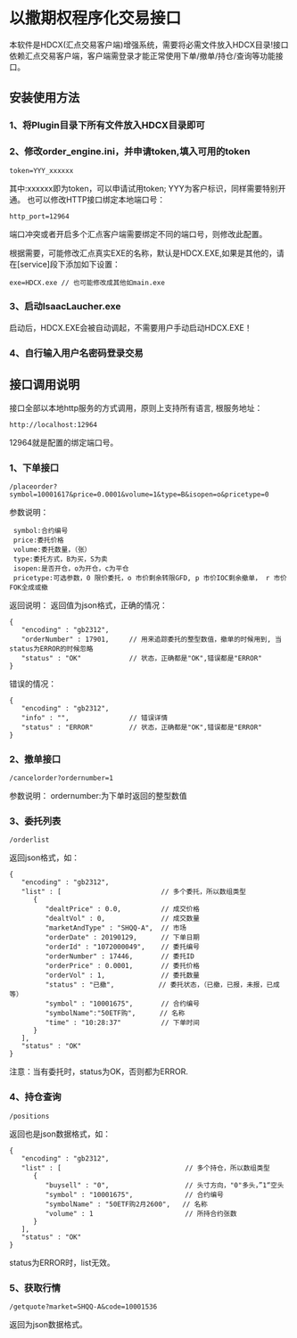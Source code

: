# 以撒期权程序化交易接口
本软件是HDCX(汇点交易客户端)增强系统，需要将必需文件放入HDCX目录!接口依赖汇点交易客户端，客户端需登录才能正常使用下单/撤单/持仓/查询等功能接口。
## 安装使用方法
### 1、将Plugin目录下所有文件放入HDCX目录即可
### 2、修改order_engine.ini，并申请token,填入可用的token
```
token=YYY_xxxxxx
```
其中:xxxxxx即为token，可以申请试用token; YYY为客户标识，同样需要特别开通。
也可以修改HTTP接口绑定本地端口号：
```
http_port=12964
```
端口冲突或者开启多个汇点客户端需要绑定不同的端口号，则修改此配置。

根据需要，可能修改汇点真实EXE的名称，默认是HDCX.EXE,如果是其他的，请在[service]段下添加如下设置：
```
exe=HDCX.exe // 也可能修改成其他如main.exe
```
### 3、启动IsaacLaucher.exe
启动后，HDCX.EXE会被自动调起，不需要用户手动启动HDCX.EXE！
### 4、自行输入用户名密码登录交易

## 接口调用说明
接口全部以本地http服务的方式调用，原则上支持所有语言, 根服务地址：
```
http://localhost:12964
```
12964就是配置的绑定端口号。

### 1、下单接口
```
/placeorder?symbol=10001617&price=0.0001&volume=1&type=B&isopen=o&pricetype=0
```
参数说明：
```
 symbol:合约编号
 price:委托价格
 volume:委托数量，（张）
 type:委托方式，B为买，S为卖
 isopen:是否开仓，o为开仓，c为平仓
 pricetype:可选参数，0 限价委托，o 市价剩余转限GFD, p 市价IOC剩余撤单， r 市价FOK全成或撤
```

返回说明：
返回值为json格式，正确的情况：
```
{
   "encoding" : "gb2312",
   "orderNumber" : 17901,     // 用来追踪委托的整型数值，撤单的时候用到, 当status为ERROR的时候忽略
   "status" : "OK"            // 状态，正确都是"OK",错误都是"ERROR"
}
```

错误的情况：
```
{
   "encoding" : "gb2312",
   "info" : "",               // 错误详情
   "status" : "ERROR"         // 状态，正确都是"OK",错误都是"ERROR"
}
```

### 2、撤单接口
```
/cancelorder?ordernumber=1
```
参数说明：
ordernumber:为下单时返回的整型数值

### 3、委托列表
```
/orderlist
```
返回json格式，如：
```
{
   "encoding" : "gb2312",
   "list" : [                         // 多个委托，所以数组类型
      {
         "dealtPrice" : 0.0,          // 成交价格
         "dealtVol" : 0,              // 成交数量
         "marketAndType" : "SHQQ-A",  // 市场
         "orderDate" : 20190129,      // 下单日期
         "orderId" : "1072000049",    // 委托编号
         "orderNumber" : 17446,       // 委托ID
         "orderPrice" : 0.0001,       // 委托价格
         "orderVol" : 1,              // 委托数量
         "status" : "已撤",           // 委托状态，（已撤，已报，未报，已成等）
         "symbol" : "10001675",	      // 合约编号
         "symbolName":"50ETF购",      // 名称
         "time" : "10:28:37"          // 下单时间
      }
   ],
   "status" : "OK"
}
```
注意：当有委托时，status为OK，否则都为ERROR.

### 4、持仓查询
```
/positions
```
返回也是json数据格式，如：
```
{
   "encoding" : "gb2312",
   "list" : [                               // 多个持仓，所以数组类型
      {
         "buysell" : "0",                   // 头寸方向，"0"多头，”1“空头
         "symbol" : "10001675",             // 合约编号
         "symbolName" : "50ETF购2月2600",	  // 名称
         "volume" : 1                       // 所持合约张数
      }
   ],
   "status" : "OK"
}
```
status为ERROR时，list无效。
### 5、获取行情
```
/getquote?market=SHQQ-A&code=10001536
```
返回为json数据格式。
